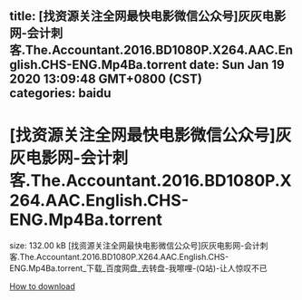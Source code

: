 
title: [找资源关注全网最快电影微信公众号]灰灰电影网-会计刺客.The.Accountant.2016.BD1080P.X264.AAC.English.CHS-ENG.Mp4Ba.torrent
date: Sun Jan 19 2020 13:09:48 GMT+0800 (CST)    
categories: baidu
---

# [找资源关注全网最快电影微信公众号]灰灰电影网-会计刺客.The.Accountant.2016.BD1080P.X264.AAC.English.CHS-ENG.Mp4Ba.torrent
size: 132.00 kB
 [找资源关注全网最快电影微信公众号]灰灰电影网-会计刺客.The.Accountant.2016.BD1080P.X264.AAC.English.CHS-ENG.Mp4Ba.torrent_下载_百度网盘_去转盘-我嚓哩-(Q站)-让人惊叹不已
 

[How to download](https://bpcam.bemobtrk.com/go/2ceec3aa-1ca2-46d6-b9ff-aaa5c184517c?jno=824)